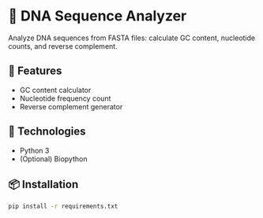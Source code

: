 # 🧬 DNA Sequence Analyzer

Analyze DNA sequences from FASTA files: calculate GC content, nucleotide counts, and reverse complement.

## 🚀 Features
- GC content calculator
- Nucleotide frequency count
- Reverse complement generator

## 🧰 Technologies
- Python 3
- (Optional) Biopython

## 📦 Installation
```bash
pip install -r requirements.txt
